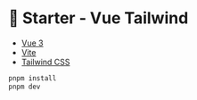 # 🚀 Starter - Vue Tailwind

- [Vue 3](https://v3.vuejs.org/) 
- [Vite](https://vitejs.dev/)
- [Tailwind CSS](https://tailwindcss.com/)

```sh
pnpm install
pnpm dev
```
